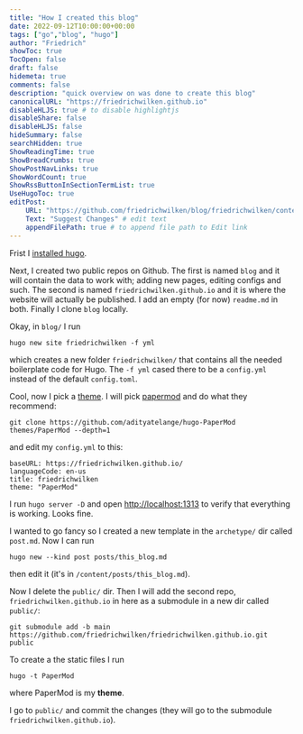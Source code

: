 ```yaml
---
title: "How I created this blog"
date: 2022-09-12T10:00:00+00:00
tags: ["go","blog", "hugo"]
author: "Friedrich"
showToc: true
TocOpen: false
draft: false
hidemeta: true
comments: false
description: "quick overview on was done to create this blog"
canonicalURL: "https://friedrichwilken.github.io"
disableHLJS: true # to disable highlightjs
disableShare: false
disableHLJS: false
hideSummary: false
searchHidden: true
ShowReadingTime: true
ShowBreadCrumbs: true
ShowPostNavLinks: true
ShowWordCount: true
ShowRssButtonInSectionTermList: true
UseHugoToc: true
editPost:
    URL: "https://github.com/friedrichwilken/blog/friedrichwilken/content"
    Text: "Suggest Changes" # edit text
    appendFilePath: true # to append file path to Edit link
---
```

Frist I [installed hugo](https://gohugo.io/getting-started/installing).  

Next, I created two public repos on Github. The first is named `blog` and it will contain the data to work with; adding new pages, editing configs and such. The second is named `friedrichwilken.github.io` and it is where the website will actually be published. I add an empty (for now) `readme.md` in both. Finally I clone `blog` locally.

Okay, in `blog/` I run
```shell
hugo new site friedrichwilken -f yml
```
which creates a new folder `friedrichwilken/` that contains all the needed boilerplate code for Hugo. The `-f yml` cased there to be a `config.yml` instead of the default `config.toml`.

Cool, now I pick a [theme](https://themes.gohugo.io). I will pick [papermod](https://adityatelange.github.io/hugo-PaperMod/posts/papermod/papermod-installation/) and do what they recommend:
```shell
git clone https://github.com/adityatelange/hugo-PaperMod themes/PaperMod --depth=1
```
and edit my  `config.yml` to this:
```
baseURL: https://friedrichwilken.github.io/
languageCode: en-us
title: friedrichwilken
theme: "PaperMod"
```
I run `hugo server -D` and open [http://localhost:1313](http://localhost:1313) to verify that everything is working. Looks fine.

I wanted to go fancy so I created a new template in the `archetype/` dir called `post.md`. Now I can run
```
hugo new --kind post posts/this_blog.md
```
then edit it (it's in `/content/posts/this_blog.md`).

Now I delete the `public/` dir. Then I will add the second repo, `friedrichwilken.github.io` in here as a submodule in a new dir called `public/`:
```shell
git submodule add -b main https://github.com/friedrichwilken/friedrichwilken.github.io.git public
```

To create a the static files I run
```shell
hugo -t PaperMod
```
where PaperMod is my **theme**.

I go to `public/` and commit the changes (they will go to the submodule `friedrichwilken.github.io`).
